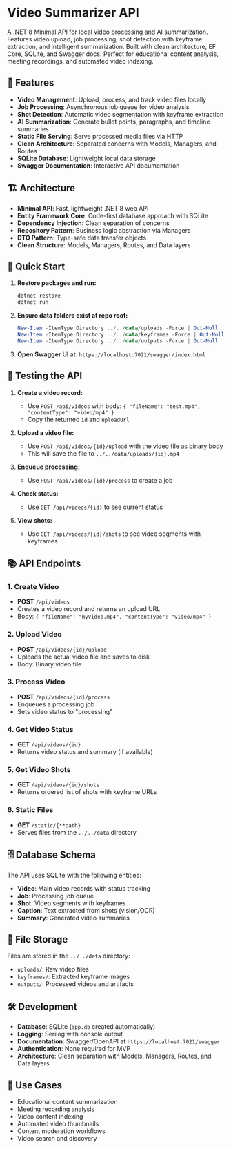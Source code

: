 # Video Summarizer API

A .NET 8 Minimal API for local video processing and AI summarization. Features video upload, job processing, shot detection with keyframe extraction, and intelligent summarization. Built with clean architecture, EF Core, SQLite, and Swagger docs. Perfect for educational content analysis, meeting recordings, and automated video indexing.

## 🚀 Features

- **Video Management**: Upload, process, and track video files locally
- **Job Processing**: Asynchronous job queue for video analysis
- **Shot Detection**: Automatic video segmentation with keyframe extraction
- **AI Summarization**: Generate bullet points, paragraphs, and timeline summaries
- **Static File Serving**: Serve processed media files via HTTP
- **Clean Architecture**: Separated concerns with Models, Managers, and Routes
- **SQLite Database**: Lightweight local data storage
- **Swagger Documentation**: Interactive API documentation

## 🏗️ Architecture

- **Minimal API**: Fast, lightweight .NET 8 web API
- **Entity Framework Core**: Code-first database approach with SQLite
- **Dependency Injection**: Clean separation of concerns
- **Repository Pattern**: Business logic abstraction via Managers
- **DTO Pattern**: Type-safe data transfer objects
- **Clean Structure**: Models, Managers, Routes, and Data layers

## 🚀 Quick Start

1. **Restore packages and run:**
   ```powershell
   dotnet restore
   dotnet run
   ```

2. **Ensure data folders exist at repo root:**
   ```powershell
   New-Item -ItemType Directory ../../data/uploads -Force | Out-Null
   New-Item -ItemType Directory ../../data/keyframes -Force | Out-Null
   New-Item -ItemType Directory ../../data/outputs -Force | Out-Null
   ```

3. **Open Swagger UI** at: `https://localhost:7021/swagger/index.html`

## 🧪 Testing the API

1. **Create a video record:**
   - Use `POST /api/videos` with body: `{ "fileName": "test.mp4", "contentType": "video/mp4" }`
   - Copy the returned `id` and `uploadUrl`

2. **Upload a video file:**
   - Use `POST /api/videos/{id}/upload` with the video file as binary body
   - This will save the file to `../../data/uploads/{id}.mp4`

3. **Enqueue processing:**
   - Use `POST /api/videos/{id}/process` to create a job

4. **Check status:**
   - Use `GET /api/videos/{id}` to see current status

5. **View shots:**
   - Use `GET /api/videos/{id}/shots` to see video segments with keyframes

## 📚 API Endpoints

### 1. Create Video
- **POST** `/api/videos`
- Creates a video record and returns an upload URL
- Body: `{ "fileName": "myVideo.mp4", "contentType": "video/mp4" }`

### 2. Upload Video
- **POST** `/api/videos/{id}/upload`
- Uploads the actual video file and saves to disk
- Body: Binary video file

### 3. Process Video
- **POST** `/api/videos/{id}/process`
- Enqueues a processing job
- Sets video status to "processing"

### 4. Get Video Status
- **GET** `/api/videos/{id}`
- Returns video status and summary (if available)

### 5. Get Video Shots
- **GET** `/api/videos/{id}/shots`
- Returns ordered list of shots with keyframe URLs

### 6. Static Files
- **GET** `/static/{**path}`
- Serves files from the `../../data` directory

## 🗄️ Database Schema

The API uses SQLite with the following entities:
- **Video**: Main video records with status tracking
- **Job**: Processing job queue
- **Shot**: Video segments with keyframes
- **Caption**: Text extracted from shots (vision/OCR)
- **Summary**: Generated video summaries

## 📁 File Storage

Files are stored in the `../../data` directory:
- `uploads/`: Raw video files
- `keyframes/`: Extracted keyframe images
- `outputs/`: Processed videos and artifacts

## 🛠️ Development

- **Database**: SQLite (`app.db` created automatically)
- **Logging**: Serilog with console output
- **Documentation**: Swagger/OpenAPI at `https://localhost:7021/swagger`
- **Authentication**: None required for MVP
- **Architecture**: Clean separation with Models, Managers, Routes, and Data layers

## 🎯 Use Cases

- Educational content summarization
- Meeting recording analysis
- Video content indexing
- Automated video thumbnails
- Content moderation workflows
- Video search and discovery
